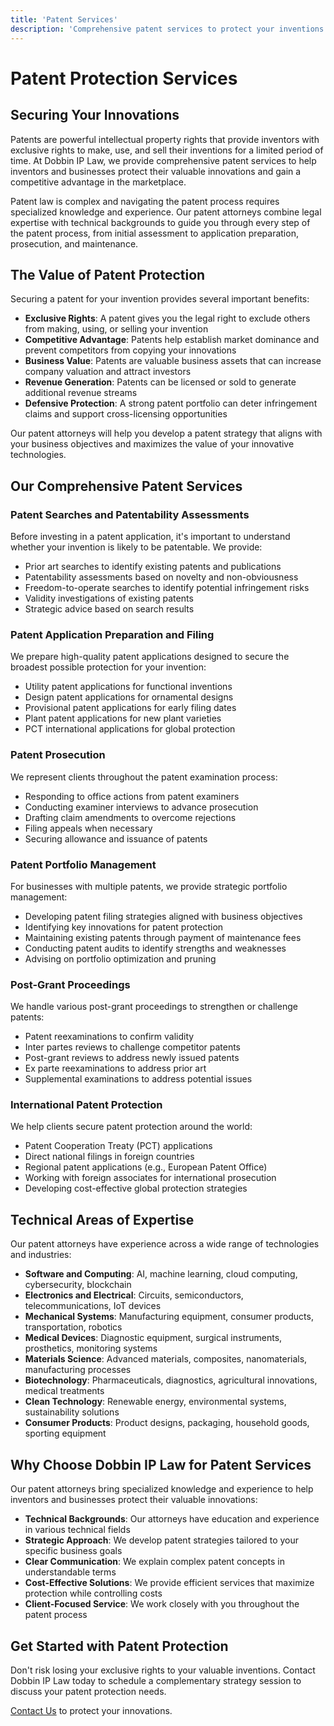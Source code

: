 ```yaml
---
title: 'Patent Services'
description: 'Comprehensive patent services to protect your inventions and secure exclusive rights for your innovations'
---
```


# Patent Protection Services

## Securing Your Innovations

Patents are powerful intellectual property rights that provide inventors with exclusive rights to make, use, and sell their inventions for a limited period of time. At Dobbin IP Law, we provide comprehensive patent services to help inventors and businesses protect their valuable innovations and gain a competitive advantage in the marketplace.

Patent law is complex and navigating the patent process requires specialized knowledge and experience. Our patent attorneys combine legal expertise with technical backgrounds to guide you through every step of the patent process, from initial assessment to application preparation, prosecution, and maintenance.

## The Value of Patent Protection

Securing a patent for your invention provides several important benefits:

- **Exclusive Rights**: A patent gives you the legal right to exclude others from making, using, or selling your invention
- **Competitive Advantage**: Patents help establish market dominance and prevent competitors from copying your innovations
- **Business Value**: Patents are valuable business assets that can increase company valuation and attract investors
- **Revenue Generation**: Patents can be licensed or sold to generate additional revenue streams
- **Defensive Protection**: A strong patent portfolio can deter infringement claims and support cross-licensing opportunities

Our patent attorneys will help you develop a patent strategy that aligns with your business objectives and maximizes the value of your innovative technologies.

## Our Comprehensive Patent Services

### Patent Searches and Patentability Assessments

Before investing in a patent application, it's important to understand whether your invention is likely to be patentable. We provide:

- Prior art searches to identify existing patents and publications
- Patentability assessments based on novelty and non-obviousness
- Freedom-to-operate searches to identify potential infringement risks
- Validity investigations of existing patents
- Strategic advice based on search results

### Patent Application Preparation and Filing

We prepare high-quality patent applications designed to secure the broadest possible protection for your invention:

- Utility patent applications for functional inventions
- Design patent applications for ornamental designs
- Provisional patent applications for early filing dates
- Plant patent applications for new plant varieties
- PCT international applications for global protection

### Patent Prosecution

We represent clients throughout the patent examination process:

- Responding to office actions from patent examiners
- Conducting examiner interviews to advance prosecution
- Drafting claim amendments to overcome rejections
- Filing appeals when necessary
- Securing allowance and issuance of patents

### Patent Portfolio Management

For businesses with multiple patents, we provide strategic portfolio management:

- Developing patent filing strategies aligned with business objectives
- Identifying key innovations for patent protection
- Maintaining existing patents through payment of maintenance fees
- Conducting patent audits to identify strengths and weaknesses
- Advising on portfolio optimization and pruning

### Post-Grant Proceedings

We handle various post-grant proceedings to strengthen or challenge patents:

- Patent reexaminations to confirm validity
- Inter partes reviews to challenge competitor patents
- Post-grant reviews to address newly issued patents
- Ex parte reexaminations to address prior art
- Supplemental examinations to address potential issues

### International Patent Protection

We help clients secure patent protection around the world:

- Patent Cooperation Treaty (PCT) applications
- Direct national filings in foreign countries
- Regional patent applications (e.g., European Patent Office)
- Working with foreign associates for international prosecution
- Developing cost-effective global protection strategies

## Technical Areas of Expertise

Our patent attorneys have experience across a wide range of technologies and industries:

- **Software and Computing**: AI, machine learning, cloud computing, cybersecurity, blockchain
- **Electronics and Electrical**: Circuits, semiconductors, telecommunications, IoT devices
- **Mechanical Systems**: Manufacturing equipment, consumer products, transportation, robotics
- **Medical Devices**: Diagnostic equipment, surgical instruments, prosthetics, monitoring systems
- **Materials Science**: Advanced materials, composites, nanomaterials, manufacturing processes
- **Biotechnology**: Pharmaceuticals, diagnostics, agricultural innovations, medical treatments
- **Clean Technology**: Renewable energy, environmental systems, sustainability solutions
- **Consumer Products**: Product designs, packaging, household goods, sporting equipment

## Why Choose Dobbin IP Law for Patent Services

Our patent attorneys bring specialized knowledge and experience to help inventors and businesses protect their valuable innovations:

- **Technical Backgrounds**: Our attorneys have education and experience in various technical fields
- **Strategic Approach**: We develop patent strategies tailored to your specific business goals
- **Clear Communication**: We explain complex patent concepts in understandable terms
- **Cost-Effective Solutions**: We provide efficient services that maximize protection while controlling costs
- **Client-Focused Service**: We work closely with you throughout the patent process

## Get Started with Patent Protection

Don't risk losing your exclusive rights to your valuable inventions. Contact Dobbin IP Law today to schedule a complementary strategy session to discuss your patent protection needs.

[Contact Us](/contact) to protect your innovations.
